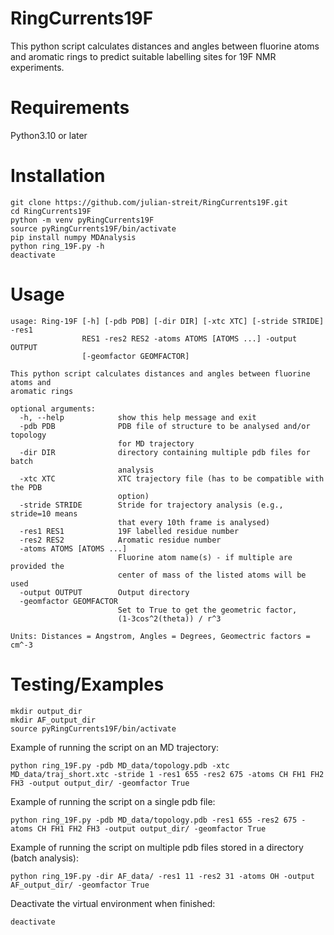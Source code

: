 # RingCurrents19F
This python script calculates distances and angles between fluorine atoms and aromatic rings to predict suitable labelling sites for 19F NMR experiments.

# Requirements
Python3.10 or later

# Installation
```
git clone https://github.com/julian-streit/RingCurrents19F.git
cd RingCurrents19F
python -m venv pyRingCurrents19F
source pyRingCurrents19F/bin/activate
pip install numpy MDAnalysis
python ring_19F.py -h
deactivate
```
# Usage
```
usage: Ring-19F [-h] [-pdb PDB] [-dir DIR] [-xtc XTC] [-stride STRIDE] -res1
                RES1 -res2 RES2 -atoms ATOMS [ATOMS ...] -output OUTPUT
                [-geomfactor GEOMFACTOR]

This python script calculates distances and angles between fluorine atoms and
aromatic rings

optional arguments:
  -h, --help            show this help message and exit
  -pdb PDB              PDB file of structure to be analysed and/or topology
                        for MD trajectory
  -dir DIR              directory containing multiple pdb files for batch
                        analysis
  -xtc XTC              XTC trajectory file (has to be compatible with the PDB
                        option)
  -stride STRIDE        Stride for trajectory analysis (e.g., stride=10 means
                        that every 10th frame is analysed)
  -res1 RES1            19F labelled residue number
  -res2 RES2            Aromatic residue number
  -atoms ATOMS [ATOMS ...]
                        Fluorine atom name(s) - if multiple are provided the
                        center of mass of the listed atoms will be used
  -output OUTPUT        Output directory
  -geomfactor GEOMFACTOR
                        Set to True to get the geometric factor,
                        (1-3cos^2(theta)) / r^3

Units: Distances = Angstrom, Angles = Degrees, Geomectric factors = cm^-3
```

# Testing/Examples
```
mkdir output_dir
mkdir AF_output_dir
source pyRingCurrents19F/bin/activate
```
Example of running the script on an MD trajectory:
```
python ring_19F.py -pdb MD_data/topology.pdb -xtc MD_data/traj_short.xtc -stride 1 -res1 655 -res2 675 -atoms CH FH1 FH2 FH3 -output output_dir/ -geomfactor True
```

Example of running the script on a single pdb file:
```
python ring_19F.py -pdb MD_data/topology.pdb -res1 655 -res2 675 -atoms CH FH1 FH2 FH3 -output output_dir/ -geomfactor True
```

Example of running the script on multiple pdb files stored in a directory (batch analysis):
```
python ring_19F.py -dir AF_data/ -res1 11 -res2 31 -atoms OH -output AF_output_dir/ -geomfactor True
```
Deactivate the virtual environment when finished:
```
deactivate
```
